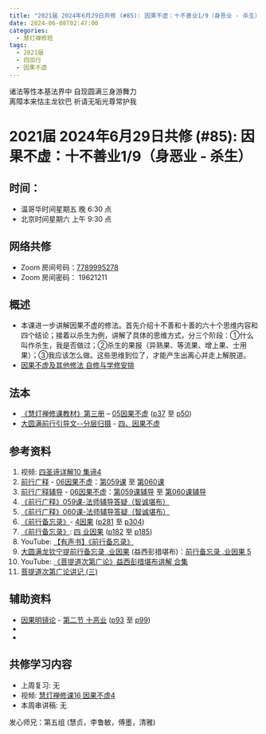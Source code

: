 ```yaml
---
title: "2021届 2024年6月29日共修 (#85): 因果不虚：十不善业1/9（身恶业 - 杀生）"
date: 2024-06-08T02:47:00
categories:
  - 慧灯禅修班
tags:
  - 2021届
  - 四加行
  - 因果不虚
---
```

诸法等性本基法界中 自现圆满三身游舞力\
离障本来怙主龙钦巴 祈请无垢光尊常护我

# 2021届 2024年6月29日共修 (#85): 因果不虚：十不善业1/9（身恶业 - 杀生）

## 时间：

* 温哥华时间星期五 晚 6:30 点
* 北京时间星期六 上午 9:30 点

## 网络共修

* Zoom 房间号码：[7789995278](https://us02web.zoom.us/j/7789995278?pwd=VjZmbWJFY2k2K0E5RVB2cTNIQmhqUT09)
* Zoom 房间密码： 19621211

## 概述

* 本课进一步讲解因果不虚的修法。首先介绍十不善和十善的六十个思维内容和四个结论；接着以杀生为例，讲解了具体的思维方式，分三个阶段：①什么叫作杀生，我是否做过；②杀生的果报（异熟果、等流果、增上果、士用果）；③我应该怎么做。这些思维到位了，才能产生出离心并走上解脱道。 
* [因果不虚及其他修法 自修与学修安排 ](https://fohuifayu.com/index.php/huideng-jiangtang/chanxiuke/zen-03/8655-zen03-ygbx)

## 法本

* [《慧灯禅修课教材》第三册](https://huidengchanxiu.net/books/b3/) – [05因果不虚](https://huidengchanxiu.net/books/b3/3-05) ([p37](https://huidengchanxiu.net/books/b3/3-05/#p37) 至 [p50](https://huidengchanxiu.net/books/b3/3-05/#p50))
* [大圆满前行引导文--分层归摄](https://huidengchanxiu.net/refs/qxgs/dymqx-fcgs) - [四、因果不虚](https://huidengchanxiu.net/refs/qxgs/dymqx-fcgs#%E5%9B%9B%E5%9B%A0%E6%9E%9C%E4%B8%8D%E8%99%9A) 

## 参考资料

1. 视频: [四圣谛详解10 集谛4](https://fohuifayu.com/index.php/huideng-jiangtang/rensheng-zhihui/fojiao-xinlixue/5986-l21015) 
2. [前行广释](https://huidengchanxiu.net/refs/qxgs) - [06因果不虚](https://huidengchanxiu.net/refs/qxgs/qxgs-06yg)：[第059课](https://huidengchanxiu.net/refs/qxgs/qxgs-06yg#%E5%89%8D%E8%A1%8C%E5%B9%BF%E9%87%8A%E7%AC%AC059%E8%AF%BE) 至 [第060课](https://huidengchanxiu.net/refs/qxgs/qxgs-06yg/#%E5%89%8D%E8%A1%8C%E5%B9%BF%E9%87%8A%E7%AC%AC060%E8%AF%BE)
3. [](https://huidengchanxiu.net/refs/qxgs/qxgs-06yg#%E5%89%8D%E8%A1%8C%E5%B9%BF%E9%87%8A%E7%AC%AC060%E8%AF%BE)[前行广释辅导](https://huidengchanxiu.net/refs/fudao) - [06因果不虚](https://huidengchanxiu.net/refs/qxgs/fudao/qxgsfd-06yg)：[第059课辅导](https://huidengchanxiu.net/refs/qxgs/fudao/qxgsfd-06yg#%E5%89%8D%E8%A1%8C%E5%B9%BF%E9%87%8A%E7%AC%AC059%E8%AF%BE%E8%BE%85%E5%AF%BC) 至 [第060课辅导](https://huidengchanxiu.net/refs/qxgs/fudao/qxgsfd-06yg#%E5%89%8D%E8%A1%8C%E5%B9%BF%E9%87%8A%E7%AC%AC060%E8%AF%BE%E8%BE%85%E5%AF%BC)
4. [《前行广释》059课-法师辅导答疑（智诚堪布）](https://huidengchanxiu.net/refs/qxgs/fudao/qxgsfd-06yg#%E5%89%8D%E8%A1%8C%E5%B9%BF%E9%87%8A059%E8%AF%BE-%E6%B3%95%E5%B8%88%E8%BE%85%E5%AF%BC%E7%AD%94%E7%96%91%E6%99%BA%E8%AF%9A%E5%A0%AA%E5%B8%83)
5. [](https://huidengchanxiu.net/refs/qxgs/fudao/qxgsfd-06yg#%E5%89%8D%E8%A1%8C%E5%B9%BF%E9%87%8A059%E8%AF%BE-%E6%B3%95%E5%B8%88%E8%BE%85%E5%AF%BC%E7%AD%94%E7%96%91%E6%99%BA%E8%AF%9A%E5%A0%AA%E5%B8%83)[《前行广释》060课-法师辅导答疑（智诚堪布）](https://huidengchanxiu.net/refs/qxgs/fudao/qxgsfd-06yg#%E5%89%8D%E8%A1%8C%E5%B9%BF%E9%87%8A060%E8%AF%BE-%E6%B3%95%E5%B8%88%E8%BE%85%E5%AF%BC%E7%AD%94%E7%96%91%E6%99%BA%E8%AF%9A%E5%A0%AA%E5%B8%83)
6. [《前行备忘录》](https://www.huidengchanxiu.net/refs/bwl)- [4因果](https://www.huidengchanxiu.net/refs/qxbwl/qxxl4-04yg) [](https://www.huidengchanxiu.net/refs/qxbwl/qxxl4-03lh/#%E4%B8%80%E5%BC%95%E5%85%A5)([p281](https://www.huidengchanxiu.net/refs/qxbwl/qxxl4-04yg/#p281) 至 [p304](https://www.huidengchanxiu.net/refs/qxbwl/qxxl4-04yg/#p304))
7. [《前行备忘录》](https://huidengchanxiu.net/refs/qxbwl/): [四 业因果](https://huidengchanxiu.net/refs/qxbwl/#%E5%9B%9B-%E4%B8%9A%E5%9B%A0%E6%9E%9C) ([p182](https://huidengchanxiu.net/refs/qxbwl/#p182) 至 [p185](https://huidengchanxiu.net/refs/qxbwl/#p185))
8. [](https://huidengchanxiu.net/refs/qxbwl/#%E4%B8%89-%E8%BD%AE%E5%9B%9E%E8%BF%87%E6%82%A3)YouTube: [【有声书】《前行备忘录》](https://www.youtube.com/playlist?list=PLpQ93rK3nqoAm3Uqmur-FOkedJK_jhIzF)
9. [大圆满龙钦宁提前行备忘录 .业因果](https://www.xianmixuezi.com/%E5%A4%A7%E5%9C%86%E6%BB%A1%E5%89%8D%E8%A1%8C/%E7%B3%BB%E5%88%97%E5%9B%9B-%E5%89%8D%E8%A1%8C%E5%A4%87%E5%BF%98%E5%BD%95/%E5%A4%A7%E5%9C%86%E6%BB%A1%E9%BE%99%E9%92%A6%E5%AE%81%E6%8F%90%E5%89%8D%E8%A1%8C%E5%A4%87%E5%BF%98%E5%BD%95-%E4%B8%9A%E5%9B%A0%E6%9E%9C) (益西彭措堪布)：[前行备忘录 .业因果 5](https://www.xianmixuezi.com/%E5%A4%A7%E5%9C%86%E6%BB%A1%E5%89%8D%E8%A1%8C/%E7%B3%BB%E5%88%97%E5%9B%9B-%E5%89%8D%E8%A1%8C%E5%A4%87%E5%BF%98%E5%BD%95/%E5%A4%A7%E5%9C%86%E6%BB%A1%E9%BE%99%E9%92%A6%E5%AE%81%E6%8F%90%E5%89%8D%E8%A1%8C%E5%A4%87%E5%BF%98%E5%BD%95-%E4%B8%9A%E5%9B%A0%E6%9E%9C/%E5%89%8D%E8%A1%8C%E5%A4%87%E5%BF%98%E5%BD%95-%E4%B8%9A%E5%9B%A0%E6%9E%9C-5)
10. YouTube: [《菩提道次第广论》益西彭措堪布讲解 合集](https://www.youtube.com/playlist?list=PLvhysUtdbxCBq9MxPLr6pauLmbwndXY9o)
11. [菩提道次第广论讲记 (三)](https://huidengchanxiu.net/refs/ptdcdgl/3)



## **辅助资料**[](https://huidengchanxiu.net/refs/misc/zfncj01)[](https://www.huidengvan.com/posts/2023-08-05-2021%E5%B1%8A-2023%E5%B9%B48%E6%9C%8812%E6%97%A5%E5%85%B1%E4%BF%AE-46-%E8%BD%AE%E5%9B%9E%E8%BF%87%E6%82%A3%E6%95%B4%E4%BD%932-2%E4%B8%89%E6%A0%B9%E6%9C%AC%E8%8B%A6/)

* [](https://www.huidengvan.com/tags/%E4%BD%9B%E8%AF%B4%E7%A8%BB%E7%A7%86%E7%BB%8F/)[因果明镜论](https://huidengchanxiu.net/refs/misc/ygmjl) - [第二节 十恶业](https://huidengchanxiu.net/refs/misc/ygmjl#%E7%AC%AC%E4%BA%8C%E8%8A%82-%E5%8D%81%E6%81%B6%E4%B8%9A) ([p93](https://huidengchanxiu.net/refs/misc/ygmjl#p93) 至 [p99](https://huidengchanxiu.net/refs/misc/ygmjl#p99))
* [](https://culture.pkstate.com/jingshu/5287.html)
* [](https://www.riyuebianzhao.com/%E4%BA%94%E8%AE%BA/%E4%BF%B1%E8%88%8D%E7%B2%BE%E9%92%A5)

[](https://fohuifayu.com/index.php/other-column/xiangguan-jinglun/jingdian/yuanqi-jing/8377-d33?title=)

## **共修学习内容**

* 上周复习: [](https://www.huidengvan.com/f/up/%E4%B8%B2%E8%AE%B2%E7%A8%BF-%E7%94%9F%E8%8B%A6%E8%80%81%E8%8B%A6.ppt)[](https://www.huidengvan.com/f/up/%E4%B8%8A%E5%91%A8%E5%A4%8D%E4%B9%A0-%E7%97%85%E8%8B%A6.docx)[](https://www.huidengvan.com/f/up/%E4%B8%B2%E8%AE%B2%E7%A8%BF-%E7%88%B1%E5%88%AB%E7%A6%BB%E8%8B%A6.docx)[](/f/up/上周复习-不欲临苦.docx)无
* [](/f/up/串讲稿-人生八苦.pdf)视频: [](https://fohuifayu.com/index.php/huideng-jiangtang/fofa-jianxiu/chuli-xin/671-l11034)[慧灯禅修课16 因果不虚4](https://fohuifayu.com/index.php/huideng-jiangtang/chanxiuke/zen-03/1752-l16134)
* 本周串讲稿: 无

发心师兄：第五组 (慧贞，李鲁敏，傅墨，清雅)
